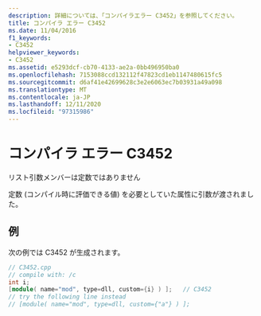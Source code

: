 ```yaml
---
description: 詳細については、「コンパイラエラー C3452」を参照してください。
title: コンパイラ エラー C3452
ms.date: 11/04/2016
f1_keywords:
- C3452
helpviewer_keywords:
- C3452
ms.assetid: e5293dcf-cb70-4133-ae2a-0bb496950ba0
ms.openlocfilehash: 7153088ccd132112f47823cd1eb1147480615fc5
ms.sourcegitcommit: d6af41e42699628c3e2e6063ec7b03931a49a098
ms.translationtype: MT
ms.contentlocale: ja-JP
ms.lasthandoff: 12/11/2020
ms.locfileid: "97315986"
---
```

# <a name="compiler-error-c3452"></a>コンパイラ エラー C3452

リスト引数メンバーは定数ではありません

定数 (コンパイル時に評価できる値) を必要としていた属性に引数が渡されました。

## <a name="example"></a>例

次の例では C3452 が生成されます。

```cpp
// C3452.cpp
// compile with: /c
int i;
[module( name="mod", type=dll, custom={i} ) ];   // C3452
// try the following line instead
// [module( name="mod", type=dll, custom={"a"} ) ];
```
